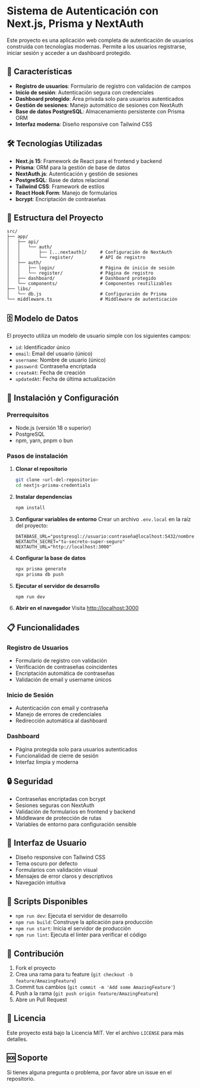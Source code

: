 # Sistema de Autenticación con Next.js, Prisma y NextAuth

Este proyecto es una aplicación web completa de autenticación de usuarios construida con tecnologías modernas. Permite a los usuarios registrarse, iniciar sesión y acceder a un dashboard protegido.

## 🚀 Características

- **Registro de usuarios**: Formulario de registro con validación de campos
- **Inicio de sesión**: Autenticación segura con credenciales
- **Dashboard protegido**: Área privada solo para usuarios autenticados
- **Gestión de sesiones**: Manejo automático de sesiones con NextAuth
- **Base de datos PostgreSQL**: Almacenamiento persistente con Prisma ORM
- **Interfaz moderna**: Diseño responsive con Tailwind CSS

## 🛠️ Tecnologías Utilizadas

- **Next.js 15**: Framework de React para el frontend y backend
- **Prisma**: ORM para la gestión de base de datos
- **NextAuth.js**: Autenticación y gestión de sesiones
- **PostgreSQL**: Base de datos relacional
- **Tailwind CSS**: Framework de estilos
- **React Hook Form**: Manejo de formularios
- **bcrypt**: Encriptación de contraseñas

## 📁 Estructura del Proyecto

```
src/
├── app/
│   ├── api/
│   │   └── auth/
│   │       ├── [...nextauth]/     # Configuración de NextAuth
│   │       └── register/          # API de registro
│   ├── auth/
│   │   ├── login/                 # Página de inicio de sesión
│   │   └── register/              # Página de registro
│   ├── dashboard/                 # Dashboard protegido
│   └── components/                # Componentes reutilizables
├── libs/
│   └── db.js                      # Configuración de Prisma
└── middleware.ts                  # Middleware de autenticación
```

## 🗄️ Modelo de Datos

El proyecto utiliza un modelo de usuario simple con los siguientes campos:
- `id`: Identificador único
- `email`: Email del usuario (único)
- `username`: Nombre de usuario (único)
- `password`: Contraseña encriptada
- `createAt`: Fecha de creación
- `updatedAt`: Fecha de última actualización

## 🚀 Instalación y Configuración

### Prerrequisitos
- Node.js (versión 18 o superior)
- PostgreSQL
- npm, yarn, pnpm o bun

### Pasos de instalación

1. **Clonar el repositorio**
   ```bash
   git clone <url-del-repositorio>
   cd nextjs-prisma-credentials
   ```

2. **Instalar dependencias**
   ```bash
   npm install
   ```

3. **Configurar variables de entorno**
   Crear un archivo `.env.local` en la raíz del proyecto:
   ```env
   DATABASE_URL="postgresql://usuario:contraseña@localhost:5432/nombre_db"
   NEXTAUTH_SECRET="tu-secreto-super-seguro"
   NEXTAUTH_URL="http://localhost:3000"
   ```

4. **Configurar la base de datos**
   ```bash
   npx prisma generate
   npx prisma db push
   ```

5. **Ejecutar el servidor de desarrollo**
   ```bash
   npm run dev
   ```

6. **Abrir en el navegador**
   Visita [http://localhost:3000](http://localhost:3000)

## 📋 Funcionalidades

### Registro de Usuarios
- Formulario de registro con validación
- Verificación de contraseñas coincidentes
- Encriptación automática de contraseñas
- Validación de email y username únicos

### Inicio de Sesión
- Autenticación con email y contraseña
- Manejo de errores de credenciales
- Redirección automática al dashboard

### Dashboard
- Página protegida solo para usuarios autenticados
- Funcionalidad de cierre de sesión
- Interfaz limpia y moderna

## 🔒 Seguridad

- Contraseñas encriptadas con bcrypt
- Sesiones seguras con NextAuth
- Validación de formularios en frontend y backend
- Middleware de protección de rutas
- Variables de entorno para configuración sensible

## 🎨 Interfaz de Usuario

- Diseño responsive con Tailwind CSS
- Tema oscuro por defecto
- Formularios con validación visual
- Mensajes de error claros y descriptivos
- Navegación intuitiva

## 📝 Scripts Disponibles

- `npm run dev`: Ejecuta el servidor de desarrollo
- `npm run build`: Construye la aplicación para producción
- `npm run start`: Inicia el servidor de producción
- `npm run lint`: Ejecuta el linter para verificar el código

## 🤝 Contribución

1. Fork el proyecto
2. Crea una rama para tu feature (`git checkout -b feature/AmazingFeature`)
3. Commit tus cambios (`git commit -m 'Add some AmazingFeature'`)
4. Push a la rama (`git push origin feature/AmazingFeature`)
5. Abre un Pull Request

## 📄 Licencia

Este proyecto está bajo la Licencia MIT. Ver el archivo `LICENSE` para más detalles.

## 🆘 Soporte

Si tienes alguna pregunta o problema, por favor abre un issue en el repositorio.
